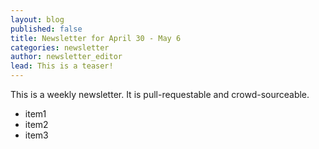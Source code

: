 ```yaml
---
layout: blog
published: false
title: Newsletter for April 30 - May 6
categories: newsletter
author: newsletter_editor
lead: This is a teaser!
---
```


This is a weekly newsletter. It is pull-requestable and crowd-sourceable.

 + item1
 + item2
 + item3
